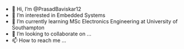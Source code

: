 - 👋 Hi, I’m @PrasadBaviskar12
- 👀 I’m interested in Embedded Systems
- 🌱 I’m currently learning MSc Electronics Engineering at University of Southampton 
- 💞️ I’m looking to collaborate on ...
- 📫 How to reach me ...

<!---
PrasadBaviskar12/PrasadBaviskar12 is a ✨ special ✨ repository because its `README.md` (this file) appears on your GitHub profile.
You can click the Preview link to take a look at your changes.
--->
